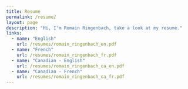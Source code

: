 ```yaml
---
title: Resume
permalink: /resume/
layout: page
description: "Hi, I'm Romain Ringenbach, take a look at my resume."
links:
  - name: "English"
    url: /resumes/romain_ringenbach_en.pdf
  - name: "French"
    url: /resumes/romain_ringenbach_fr.pdf
  - name: "Canadian - English"
    url: /resumes/romain_ringenbach_ca_en.pdf
  - name: "Canadian - French"
    url: /resumes/romain_ringenbach_ca_fr.pdf
---
```

